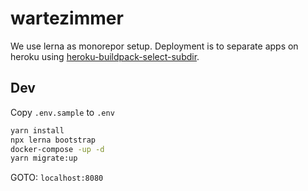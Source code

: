 # wartezimmer

We use lerna as monorepor setup. Deployment is to separate apps on heroku using [heroku-buildpack-select-subdir](https://elements.heroku.com/buildpacks/pagedraw/heroku-buildpack-select-subdir).

## Dev

Copy `.env.sample` to `.env`

```bash
yarn install
npx lerna bootstrap
docker-compose -up -d
yarn migrate:up
```

GOTO: `localhost:8080`
